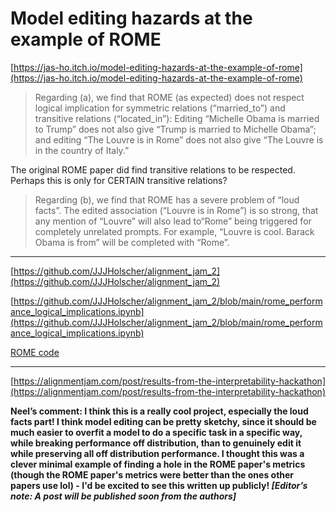 # Model editing hazards at the example of ROME

[https://jas-ho.itch.io/model-editing-hazards-at-the-example-of-rome](https://jas-ho.itch.io/model-editing-hazards-at-the-example-of-rome)

> Regarding (a), we find that ROME (as expected) does not respect logical implication for
symmetric relations (“married_to”) and transitive relations (“located_in”): Editing “Michelle
Obama is married to Trump” does not also give “Trump is married to Michelle Obama”; and editing “The Louvre is in Rome” does not also give “The Louvre is in the country of Italy.”
> 

The original ROME paper did find transitive relations to be respected. Perhaps this is only for CERTAIN transitive relations? 

> Regarding (b), we find that ROME has a severe problem of “loud facts”. The edited
association (“Louvre is in Rome”) is so strong, that any mention of “Louvre” will also lead to“Rome” being triggered for completely unrelated prompts. For example, “Louvre is cool. Barack Obama is from” will be completed with “Rome”.
> 

---

[https://github.com/JJJHolscher/alignment_jam_2](https://github.com/JJJHolscher/alignment_jam_2)

[https://github.com/JJJHolscher/alignment_jam_2/blob/main/rome_performance_logical_implications.ipynb](https://github.com/JJJHolscher/alignment_jam_2/blob/main/rome_performance_logical_implications.ipynb)

[ROME code](../../Code%20515029dddcdc4d268ad1b5b2298d2cd6/ROME%20code%20ceb982344bb048c58c9ff04af5cd98ba.md) 

---

[https://alignmentjam.com/post/results-from-the-interpretability-hackathon](https://alignmentjam.com/post/results-from-the-interpretability-hackathon)

**Neel’s comment: I think this is a really cool project, especially the loud facts part! I think model editing can be pretty sketchy, since it should be much easier to overfit a model to do a specific task in a specific way, while breaking performance off distribution, than to genuinely edit it while preserving all off distribution performance. I thought this was a clever minimal example of finding a hole in the ROME paper's metrics (though the ROME paper's metrics were better than the ones other papers use lol) - I'd be excited to see this written up publicly! *[Editor’s note: A post will be published soon from the authors]***